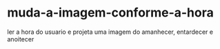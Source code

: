 # muda-a-imagem-conforme-a-hora
ler a hora do usuario e projeta uma imagem do amanhecer, entardecer e anoitecer
